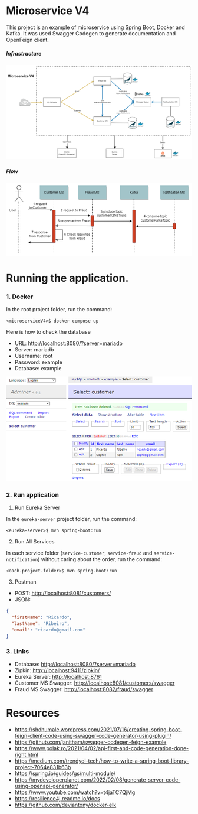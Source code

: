 # Microservice V4

This project is an example of microservice using Spring Boot, Docker and Kafka. It was used Swagger Codegen to generate documentation and OpenFeign client.

##### Infrastructure

![Microservice V4](.files/MicroserviceV4.png)

##### Flow

![Microservice V4](.files/Flow.png)

# Running the application.

### 1. Docker

In the root project folder, run the command:

```shell
<microserviceV4>$ docker compose up
```

Here is how to check the database

- URL: [http://localhost:8080/?server=mariadb](http://localhost:8080/?server=mariadb)
- Server: mariadb
- Username: root
- Password: example
- Database: example

![Table Customer](.files/MariaDB01.png)

### 2. Run application

1. Run Eureka Server

In the `eureka-server` project folder, run the command:

```shell
<eureka-server>$ mvn spring-boot:run
```

2. Run All Services

In each service folder (`service-customer`, `service-fraud` and `service-notification`) without caring about the order, run the command:

```shell
<each-project-folder>$ mvn spring-boot:run
```

3. Postman

- POST: [http://localhost:8081/customers/](http://localhost:8081/customers/)
- JSON:

```JSON
{
  "firstName": "Ricardo",
  "lastName": "Ribeiro",
  "email": "ricardo@gmail.com"
}
```

### 3. Links

- Database: [http://localhost:8080/?server=mariadb](http://localhost:8080/?server=mariadb)
- Zipkin: [http://localhost:9411/zipkin/](http://localhost:9411/zipkin/)
- Eureka Server: [http://localhost:8761](http://localhost:8761)
- Customer MS Swagger: [http://localhost:8081/customers/swagger](http://localhost:8081/swagger)
- Fraud MS Swagger: [http://localhost:8082/fraud/swagger](http://localhost:8082/swagger)

# Resources

- https://shdhumale.wordpress.com/2021/07/16/creating-spring-boot-feign-client-code-using-swagger-code-generator-using-plugin/
- https://github.com/janitham/swagger-codegen-feign-example
- https://www.polak.ro/2021/04/02/api-first-and-code-generation-done-right.html
- https://medium.com/trendyol-tech/how-to-write-a-spring-boot-library-project-7064e831b63b
- https://spring.io/guides/gs/multi-module/
- https://mydeveloperplanet.com/2022/02/08/generate-server-code-using-openapi-generator/
- https://www.youtube.com/watch?v=t4jaTC7QjMg
- https://resilience4j.readme.io/docs
- https://github.com/deviantony/docker-elk
